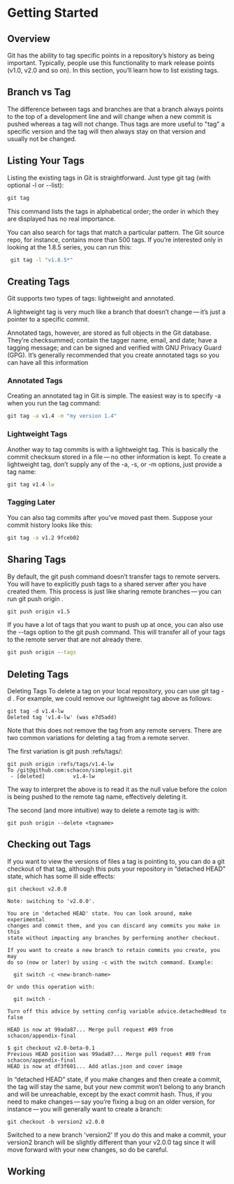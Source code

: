 # Getting Started
## Overview
Git has the ability to tag specific points in a repository’s history as being important. Typically, people use this functionality to mark release points (v1.0, v2.0 and so on). In this section, you’ll learn how to list existing tags.

## Branch vs Tag
The difference between tags and branches are that a branch always points to the top of a development line and will change when a new commit is pushed whereas a tag will not change. Thus tags are more useful to "tag" a specific version and the tag will then always stay on that version and usually not be changed.

## Listing Your Tags

Listing the existing tags in Git is straightforward. Just type git tag (with optional -l or --list):
```cmd
git tag
```
This command lists the tags in alphabetical order; the order in which they are displayed has no real importance.

You can also search for tags that match a particular pattern. The Git source repo, for instance, contains more than 500 tags. If you’re interested only in looking at the 1.8.5 series, you can run this:

```cmd
 git tag -l "v1.8.5*"
```

## Creating Tags
Git supports two types of tags: lightweight and annotated.

A lightweight tag is very much like a branch that doesn’t change — it’s just a pointer to a specific commit.

Annotated tags, however, are stored as full objects in the Git database. They’re checksummed; contain the tagger name, email, and date; have a tagging message; and can be signed and verified with GNU Privacy Guard (GPG). It’s generally recommended that you create annotated tags so you can have all this information
### Annotated Tags
Creating an annotated tag in Git is simple. The easiest way is to specify -a when you run the tag command:
```cmd
git tag -a v1.4 -m "my version 1.4"
```
### Lightweight Tags
Another way to tag commits is with a lightweight tag. This is basically the commit checksum stored in a file — no other information is kept. To create a lightweight tag, don’t supply any of the -a, -s, or -m options, just provide a tag name:
```cmd
git tag v1.4-lw
```
### Tagging Later
You can also tag commits after you’ve moved past them. Suppose your commit history looks like this:
```cmd
git tag -a v1.2 9fceb02
```
## Sharing Tags
By default, the git push command doesn’t transfer tags to remote servers. You will have to explicitly push tags to a shared server after you have created them. This process is just like sharing remote branches — you can run git push origin <tagname>.

```cmd
git push origin v1.5
```
If you have a lot of tags that you want to push up at once, you can also use the --tags option to the git push command. This will transfer all of your tags to the remote server that are not already there.
```cmd
git push origin --tags
```
## Deleting Tags
Deleting Tags
To delete a tag on your local repository, you can use git tag -d <tagname>. For example, we could remove our lightweight tag above as follows:
```
git tag -d v1.4-lw
Deleted tag 'v1.4-lw' (was e7d5add)
```
Note that this does not remove the tag from any remote servers. There are two common variations for deleting a tag from a remote server.

The first variation is git push <remote> :refs/tags/<tagname>:
```
git push origin :refs/tags/v1.4-lw
To /git@github.com:schacon/simplegit.git
 - [deleted]         v1.4-lw
```
The way to interpret the above is to read it as the null value before the colon is being pushed to the remote tag name, effectively deleting it.

The second (and more intuitive) way to delete a remote tag is with:
```
git push origin --delete <tagname>
```
## Checking out Tags
If you want to view the versions of files a tag is pointing to, you can do a git checkout of that tag, although this puts your repository in “detached HEAD” state, which has some ill side effects:
```
git checkout v2.0.0

Note: switching to 'v2.0.0'.

You are in 'detached HEAD' state. You can look around, make experimental
changes and commit them, and you can discard any commits you make in this
state without impacting any branches by performing another checkout.

If you want to create a new branch to retain commits you create, you may
do so (now or later) by using -c with the switch command. Example:

  git switch -c <new-branch-name>

Or undo this operation with:

  git switch -

Turn off this advice by setting config variable advice.detachedHead to false

HEAD is now at 99ada87... Merge pull request #89 from schacon/appendix-final

$ git checkout v2.0-beta-0.1
Previous HEAD position was 99ada87... Merge pull request #89 from schacon/appendix-final
HEAD is now at df3f601... Add atlas.json and cover image
```
In “detached HEAD” state, if you make changes and then create a commit, the tag will stay the same, but your new commit won’t belong to any branch and will be unreachable, except by the exact commit hash. Thus, if you need to make changes — say you’re fixing a bug on an older version, for instance — you will generally want to create a branch:
```
git checkout -b version2 v2.0.0
```
Switched to a new branch 'version2'
If you do this and make a commit, your version2 branch will be slightly different than your v2.0.0 tag since it will move forward with your new changes, so do be careful.

## Working
